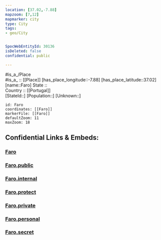 ```yaml
---
location: [37.02,-7.88] 
mapzoom: [7,12] 
mapmarker: city 
type: City
tags:
- geo/City


SpocWebEntityId: 30136
isDeleted: false
confidential: public

---
```

#is_a_/Place  
#is_a_ :: [[Place]] 
[has_place_longitude::-7.88] 
[has_place_latitude::37.02] 
[name::Faro] 
State ::  
Country :: [[Portugal]]  
[StateId::] 
[Population::] 
[Unknown::] 


```leaflet
id: Faro
coordinates: [[Faro]] 
markerFile: [[Faro]] 
defaultZoom: 11 
maxZoom: 18
```


## Confidential Links & Embeds: 

### [Faro](/_Standards/Earth/Continent/Europe/Europe~South/Portugal/Districts~Portugal/Faro/City/Faro.md) 

### [Faro.public](/_public/Earth/Continent/Europe/Europe~South/Portugal/Districts~Portugal/Faro/City/Faro.public.md) 

### [Faro.internal](/_internal/Earth/Continent/Europe/Europe~South/Portugal/Districts~Portugal/Faro/City/Faro.internal.md) 

### [Faro.protect](/_protect/Earth/Continent/Europe/Europe~South/Portugal/Districts~Portugal/Faro/City/Faro.protect.md) 

### [Faro.private](/_private/Earth/Continent/Europe/Europe~South/Portugal/Districts~Portugal/Faro/City/Faro.private.md) 

### [Faro.personal](/_personal/Earth/Continent/Europe/Europe~South/Portugal/Districts~Portugal/Faro/City/Faro.personal.md) 

### [Faro.secret](/_secret/Earth/Continent/Europe/Europe~South/Portugal/Districts~Portugal/Faro/City/Faro.secret.md)

